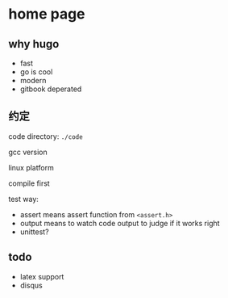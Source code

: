 # home page

## why hugo

- fast
- go is cool
- modern
- gitbook deperated

## 约定

code directory: `./code`

gcc version

linux platform

compile first

test way:
- assert means assert function from `<assert.h>`
- output means to watch code output to judge if it works right
- unittest?


## todo


- latex support
- disqus

